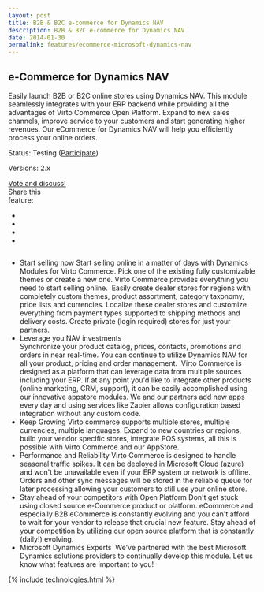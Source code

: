 ```yaml
---
layout: post
title: B2B & B2C e-commerce for Dynamics NAV
description: B2B & B2C e-commerce for Dynamics NAV
date: 2014-01-30
permalink: features/ecommerce-microsoft-dynamics-nav
---
```

<article role="main" class="main">
	<div class="features">
		<div class="responsive">
			<h2 class="title">e-Commerce for Dynamics NAV</h2>
		</div>
		<div class="features-content clearfix">
			<div class="responsive">
                <div class="feature-descr">
                    Easily launch B2B or B2C online stores using Dynamics NAV. This module seamlessly integrates with your ERP backend while providing all the
                    advantages of Virto Commerce Open Platform. Expand to new sales channels, improve service to your customers and start generating higher revenues. Our eCommerce for Dynamics NAV will help you efficiently process your online orders.
                </div>
			</div>
		</div>
		<div class="features-meta clearfix">
			<div class="responsive">
				<div class="column">
					<div class="feature-info">
						<p>Status: Testing (<a href="mailto:support@virtocommerce.com?subject=DynamicsNAV">Participate</a>)</p>
						<p>Versions: 2.x</p>
					</div>
                    <a class="button white large" href="http://help.virtocommerce.com/support/discussions/topics/4000320958" target="_blank">Vote and discuss!</a>
				</div>
				<div class="column">
					<div class="feauture-soc">
						<span class="feauture-soc_name">Share this <br>feature:</span>
						<ul class="list __inline __socials">
                            <li class="list-item">
                                <a target="_blank" href="http://twitter.com/share?url=http://virtocommerce.com/features/ecommerce-microsoft-dynamics-nav"></a>
                            </li>
                            <li class="list-item fb">
                                <a target="_blank" href="//www.facebook.com/sharer.php?u=http://virtocommerce.com/features/ecommerce-microsoft-dynamics-nav"></a>
                            </li>
							<li class="list-item plus">
                                <a target="_blank" href="http://plus.google.com/share?url=http://virtocommerce.com/features/ecommerce-microsoft-dynamics-nav"></a>
							</li>
							<li class="list-item ln">
								<a target="_blank" href="http://www.linkedin.com/company/virtoway/virto-commerce-788516/product?trk=biz_product"></a>
							</li>
						</ul>
					</div>
				</div>
			</div>
		</div>
		<div class="features-list __responsive">
			<ul class="list">
				<li class="list-item">
					<span class="title">Start selling now</span>
					<span class="descr">
						Start selling online in a matter of days with Dynamics Modules for Virto Commerce. Pick one of the existing fully customizable themes or create a new one. Virto Commerce provides everything you need to start selling online.
					</span>
                    <img alt="" src="/assets/images/dynamics/feature3.png">
					<span class="descr">
						Easily create dealer stores for regions with completely custom themes, product assortment, category taxonomy, price lists and currencies. Localize these dealer stores and customize everything from payment types supported to shipping methods and delivery costs.
					</span>
					<span class="descr">
                        Create private (login required) stores for just your partners.
					</span>
				</li>
				<li class="list-item">
					<div class="title">Leverage you NAV investments</div>
					<span class="descr">
						Synchronize your product catalog, prices, contacts, promotions and orders in near real-time. You can continue to utilize Dynamics NAV for all your product, pricing and order management.
					</span>
					<img alt="" src="/assets/images/dynamics/feature1.jpg">
                    <span class="descr">
                        Virto Commerce is designed as a platform that can leverage data from multiple sources including your ERP. If at any point you'd like to integrate other products (online marketing, CRM, support), it can be easily accomplished using our innovative appstore modules. We and our partners add new apps every day and using services like Zapier allows configuration based integration without any custom code.
                    </span>
				</li>
                <li class="list-item">
                    <span class="title">Keep Growing</span>
                    <span class="descr">
                        Virto commerce supports multiple stores, multiple currencies, multiple languages. Expand to new countries or regions, build your vendor specific stores, integrate POS systems, all this is possible with Virto Commerce and our AppStore. 
                    </span>
                </li>
                <li class="list-item">
                    <span class="title">Performance and Reliability</span>
                    <span class="descr">
                        Virto Commerce is designed to handle seasonal traffic spikes. It can be deployed in Microsoft Cloud (azure) and won't be unavailable even if your ERP system or network is offline. Orders and other sync messages will be stored in the reliable queue for later processing allowing your customers to still use your online store.
                    </span>
                </li>
                <li class="list-item">
                    <span class="title">Stay ahead of your competitors with Open Platform</span>
                    <span class="descr">
                        Don't get stuck using closed source e-Commerce product or platform. eCommerce and especially B2B eCommerce is constantly evolving and you can't afford to wait for your vendor to release that crucial new feature. Stay ahead of your competition by utilizing our open source platform that is constantly (daily!) evolving.
                    </span>
                </li>
                <li class="list-item">
                    <span class="title">Microsoft Dynamics Experts</span>
                    <img alt="" src="/assets/images/dynamics/e-commerce-for-Dynamics-NAV.png">
                    <span class="descr">
                        We've partnered with the best Microsoft Dynamics solutions providers to continually develop this module. Let us know what features are important to you!
                    </span>                    
                </li>
			</ul>
		</div>
	</div>
	{% include technologies.html %}
</article>
